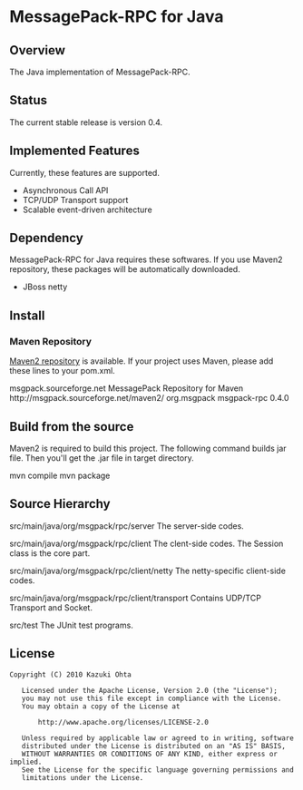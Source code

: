 MessagePack-RPC for Java
========================================

## Overview

The Java implementation of MessagePack-RPC.

## Status

The current stable release is version 0.4.

## Implemented Features

Currently, these features are supported.

  - Asynchronous Call API
  - TCP/UDP Transport support
  - Scalable event-driven architecture

## Dependency

MessagePack-RPC for Java requires these softwares.
If you use Maven2 repository, these packages will be automatically downloaded.

  - JBoss netty

## Install

### Maven Repository

[Maven2 repository](http://msgpack.sourceforge.net/maven2/) is available.
If your project uses Maven, please add these lines to your pom.xml.

  <repositories>
    <repository>
    <id>msgpack.sourceforge.net</id>
    <name>MessagePack Repository for Maven</name> 
    <url>http://msgpack.sourceforge.net/maven2/</url>
    </repository>
  </repositories>
  <dependencies>
    <dependency>
      <groupId>org.msgpack</groupId>
      <artifactId>msgpack-rpc</artifactId>
      <version>0.4.0</version>
    </dependency>
  </dependencies>

## Build from the source

Maven2 is required to build this project.
The following command builds jar file.
Then you'll get the .jar file in target directory.

  mvn compile
  mvn package

## Source Hierarchy

  src/main/java/org/msgpack/rpc/server
    The server-side codes.

  src/main/java/org/msgpack/rpc/client
    The clent-side codes. The Session class is the core part.

  src/main/java/org/msgpack/rpc/client/netty
    The netty-specific client-side codes.

  src/main/java/org/msgpack/rpc/client/transport
    Contains UDP/TCP Transport and Socket.

  src/test
    The JUnit test programs.

## License

    Copyright (C) 2010 Kazuki Ohta
    
       Licensed under the Apache License, Version 2.0 (the "License");
       you may not use this file except in compliance with the License.
       You may obtain a copy of the License at
    
           http://www.apache.org/licenses/LICENSE-2.0
    
       Unless required by applicable law or agreed to in writing, software
       distributed under the License is distributed on an "AS IS" BASIS,
       WITHOUT WARRANTIES OR CONDITIONS OF ANY KIND, either express or implied.
       See the License for the specific language governing permissions and
       limitations under the License.
